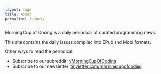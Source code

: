 ```yaml
---
layout: page
title: About
permalink: /about/
---
```


Morning Cup of Coding is a daily periodical of curated programming news.

This site contains the daily issues compiled into EPub and Mobi formats. 

Other ways to read the periodical:

 - Subscribe to our subreddit: [r/MorningCupOfCoding](http://reddit.com/r/morningcupofcoding)
 - Subscribe to our newsletter: [tinyletter.com/morningcupofcoding](http://tinyletter.com/morningcupofcoding)